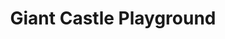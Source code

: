 ---
pid: FS54
title: Giant Castle Playground
location_transcription: Kingsessing Rec Center 50th St+Kingsessing Ave
zipcode: '19143'
outside_phl: 
neighborhood: University City
age: '35'
age_range: 30-39
instagram: 
image_file_name: FS_54.jpg
proposal_transcription: 
topic: Youth
topic_summary: '0'
type: Playground
keywords_other: 
credit: 
image_labels: Playground castle
twitter: tungwill
facebook: 
permalink: "/monuments/fs54/"
layout: item-page
---